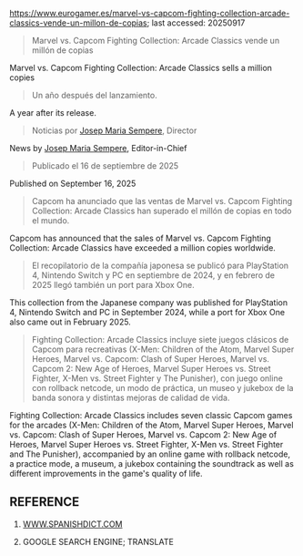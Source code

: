 https://www.eurogamer.es/marvel-vs-capcom-fighting-collection-arcade-classics-vende-un-millon-de-copias; last accessed: 20250917

> Marvel vs. Capcom Fighting Collection: Arcade Classics vende un millón de copias

Marvel vs. Capcom Fighting Collection: Arcade Classics sells a million copies

> Un año después del lanzamiento.

A year after its release.

> Noticias por [Josep Maria Sempere](https://www.eurogamer.es/authors/josep-maria-sempere), Director

News by [Josep Maria Sempere](https://www.eurogamer.es/authors/josep-maria-sempere), Editor-in-Chief

> Publicado el 16 de septiembre de 2025

Published on September 16, 2025

> Capcom ha anunciado que las ventas de Marvel vs. Capcom Fighting Collection: Arcade Classics han superado el millón de copias en todo el mundo.

Capcom has announced that the sales of Marvel vs. Capcom Fighting Collection: Arcade Classics have exceeded a million copies worldwide.

> El recopilatorio de la compañía japonesa se publicó para PlayStation 4, Nintendo Switch y PC en septiembre de 2024, y en febrero de 2025 llegó también un port para Xbox One.

This collection from the Japanese company was published for PlayStation 4, Nintendo Switch and PC in September 2024, while a port for Xbox One also came out in February 2025. 

> Fighting Collection: Arcade Classics incluye siete juegos clásicos de Capcom para recreativas (X-Men: Children of the Atom, Marvel Super Heroes, Marvel vs. Capcom: Clash of Super Heroes, Marvel vs. Capcom 2: New Age of Heroes, Marvel Super Heroes vs. Street Fighter, X-Men vs. Street Fighter y The Punisher), con juego online con rollback netcode, un modo de práctica, un museo y jukebox de la banda sonora y distintas mejoras de calidad de vida. 

Fighting Collection: Arcade Classics includes seven classic Capcom games for the arcades (X-Men: Children of the Atom, Marvel Super Heroes, Marvel vs. Capcom: Clash of Super Heroes, Marvel vs. Capcom 2: New Age of Heroes, Marvel Super Heroes vs. Street Fighter, X-Men vs. Street Fighter and The Punisher), accompanied by an online game with rollback netcode, a practice mode, a museum, a jukebox containing the soundtrack as well as different improvements in the game's quality of life. 

## REFERENCE

1) [WWW.SPANISHDICT.COM](https://www.spanishdict.com)

2) GOOGLE SEARCH ENGINE; TRANSLATE